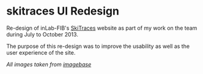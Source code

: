 skitraces UI Redesign
===

Re-design of inLab-FIB's [SkiTraces](http://www.skitraces.com) website as part of my work on the team during July to October 2013.  

The purpose of this re-design was to improve the usability as well as the user experience of the site.  

*All images taken from [imagebase](http://www.imagebase.net/)*
